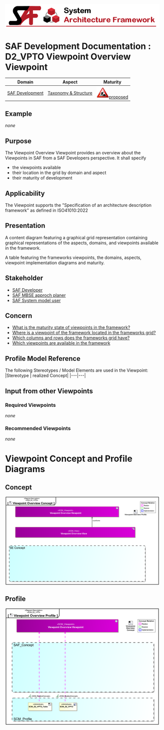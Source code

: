 ![System Architecture Framework](../../diagrams/Banner_SAF.png)
# SAF Development Documentation : **D2_VPTO** Viewpoint Overview Viewpoint
|**Domain**|**Aspect**|**Maturity**|
| --- | --- | --- |
|[SAF Development](../../domains.md#Domain-SAF-Development)|[Taxonomy & Structure](../../aspects.md#Aspect-Taxonomy-&-Structure)|![Proposed](../../diagrams/Under_construction_icon-red.svg )[proposed](../../using-saf/maturity.md#proposed)|
## Example
*none*
## Purpose
The Viewpoint Overview Viewpoint provides an overview about the Viewpoints in SAF from a SAF Developers perspective. It shall specify
* the viewpoints available
* their location in the grid by domain and aspect
* their maturity of development 
## Applicability
The Viewpoint supports the  "Specification of an architecture description framework" as defined in ISO41010:2022
## Presentation
A content diagram  featuring a graphical grid representation containing graphical representations of the aspects, domains, and viewpoints available in the framework.

A table featuring the frameworks viewpoints, the domains, aspects, viewpoint implementation diagrams and maturity.

## Stakeholder
* [SAF Developer](../../stakeholders.md#SAF-Developer)
* [SAF MBSE approch planer](../../stakeholders.md#SAF-MBSE-approch-planer)
* [SAF System model user](../../stakeholders.md#SAF-System-model-user)
## Concern
* [What is the maturity state of viewpoints in the framework?](../../concerns.md#_2024x_26f0132_1719129513706_329066_14708)
* [Where is a viewpoint of the framework located in the frameworks grid?](../../concerns.md#_2024x_26f0132_1719130165383_541840_14769)
* [Which columns and rows does the frameworks grid have? ](../../concerns.md#_2024x_26f0132_1719130222689_69494_14774)
* [Which viewpoints are available in the framework](../../concerns.md#_2024x_26f0132_1719129141456_206905_14250)
## Profile Model Reference
The following Stereotypes / Model Elements are used in the Viewpoint:
|Stereotype | realized Concept|
|---|---|
## Input from other Viewpoints
### Required Viewpoints
*none*
### Recommended Viewpoints
*none*
# Viewpoint Concept and Profile Diagrams
## Concept
![Viewpoint Overview Concept](diagrams/Viewpoint-Overview-Concept.svg)
## Profile
![Viewpoint Overview Profile](diagrams/Viewpoint-Overview-Profile.svg)
